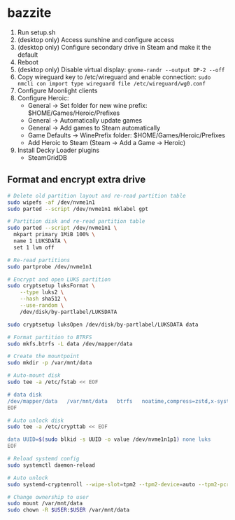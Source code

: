 # bazzite
1. Run setup.sh
2. (desktop only) Access sunshine and configure access
3. (desktop only) Configure secondary drive in Steam and make it the default
4. Reboot
5. (desktop only) Disable virtual display: `gnome-randr --output DP-2 --off`
6. Copy wireguard key to /etc/wireguard and enable connection: `sudo nmcli con import type wireguard file /etc/wireguard/wg0.conf`
6. Configure Moonlight clients
7. Configure Heroic:
   * General -> Set folder for new wine prefix: $HOME/Games/Heroic/Prefixes
   * General -> Automatically update games
   * General -> Add games to Steam automatically
   * Game Defaults -> WinePrefix folder: $HOME/Games/Heroic/Prefixes
   * Add Heroic to Steam (Steam -> Add a Game -> Heroic)
6. Install Decky Loader plugins
   * SteamGridDB

## Format and encrypt extra drive
```bash
# Delete old partition layout and re-read partition table
sudo wipefs -af /dev/nvme1n1
sudo parted --script /dev/nvme1n1 mklabel gpt

# Partition disk and re-read partition table
sudo parted --script /dev/nvme1n1 \
  mkpart primary 1MiB 100% \
  name 1 LUKSDATA \
  set 1 lvm off

# Re-read partitions
sudo partprobe /dev/nvme1n1

# Encrypt and open LUKS partition
sudo cryptsetup luksFormat \
    --type luks2 \
    --hash sha512 \
    --use-random \
    /dev/disk/by-partlabel/LUKSDATA

sudo cryptsetup luksOpen /dev/disk/by-partlabel/LUKSDATA data

# Format partition to BTRFS
sudo mkfs.btrfs -L data /dev/mapper/data

# Create the mountpoint
sudo mkdir -p /var/mnt/data

# Auto-mount disk
sudo tee -a /etc/fstab << EOF

# data disk
/dev/mapper/data   /var/mnt/data   btrfs   noatime,compress=zstd,x-systemd.requires=systemd-cryptsetup@data.service 0 0
EOF

# Auto unlock disk
sudo tee -a /etc/crypttab << EOF

data UUID=$(sudo blkid -s UUID -o value /dev/nvme1n1p1) none luks
EOF

# Reload systemd config
sudo systemctl daemon-reload

# Auto unlock
sudo systemd-cryptenroll --wipe-slot=tpm2 --tpm2-device=auto --tpm2-pcrs=7+14 /dev/nvme1n1p1

# Change ownership to user
sudo mount /var/mnt/data
sudo chown -R $USER:$USER /var/mnt/data
```